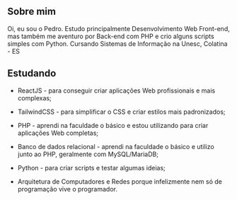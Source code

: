 ## Sobre mim

Oi, eu sou o Pedro. Estudo principalmente Desenvolvimento Web Front-end, mas também me aventuro por Back-end com PHP e crio alguns scripts simples com Python. Cursando Sistemas de Informação na Unesc, Colatina - ES

## Estudando

- ReactJS - para conseguir criar aplicações Web profissionais e mais complexas;

- TailwindCSS - para simplificar o CSS e criar estilos mais padronizados;

- PHP - aprendi na faculdade o básico e estou utilizando para criar aplicações Web completas;

- Banco de dados relacional - aprendi na faculdade o básico e utilizo junto ao PHP, geralmente com MySQL/MariaDB;

- Python - para criar scripts e testar algumas ideias;

-  Arquitetura de Computadores e Redes porque infelizmente nem só de programação vive o programador. 
